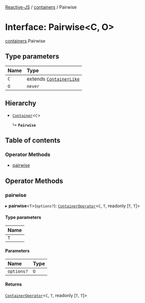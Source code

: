 [Reactive-JS](../README.md) / [containers](../modules/containers.md) / Pairwise

# Interface: Pairwise<C, O\>

[containers](../modules/containers.md).Pairwise

## Type parameters

| Name | Type |
| :------ | :------ |
| `C` | extends [`ContainerLike`](containers.ContainerLike.md) |
| `O` | `never` |

## Hierarchy

- [`Container`](containers.Container.md)<`C`\>

  ↳ **`Pairwise`**

## Table of contents

### Operator Methods

- [pairwise](containers.Pairwise.md#pairwise)

## Operator Methods

### pairwise

▸ **pairwise**<`T`\>(`options?`): [`ContainerOperator`](../modules/containers.md#containeroperator)<`C`, `T`, readonly [`T`, `T`]\>

#### Type parameters

| Name |
| :------ |
| `T` |

#### Parameters

| Name | Type |
| :------ | :------ |
| `options?` | `O` |

#### Returns

[`ContainerOperator`](../modules/containers.md#containeroperator)<`C`, `T`, readonly [`T`, `T`]\>

